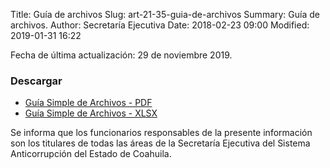 Title: Guía de archivos
Slug: art-21-35-guia-de-archivos
Summary: Guía de archivos.
Author: Secretaría Ejecutiva
Date: 2018-02-23 09:00
Modified: 2019-01-31 16:22


Fecha de última actualización: 29 de noviembre 2019.

### Descargar

* [Guía Simple de Archivos - PDF](guia-de-archivos.pdf)
* [Guía Simple de Archivos - XLSX](guia-de-archivos.xlsx)

Se informa que los funcionarios responsables de la presente información son los titulares de todas las áreas de la Secretaría Ejecutiva del Sistema Anticorrupción del Estado de Coahuila.
